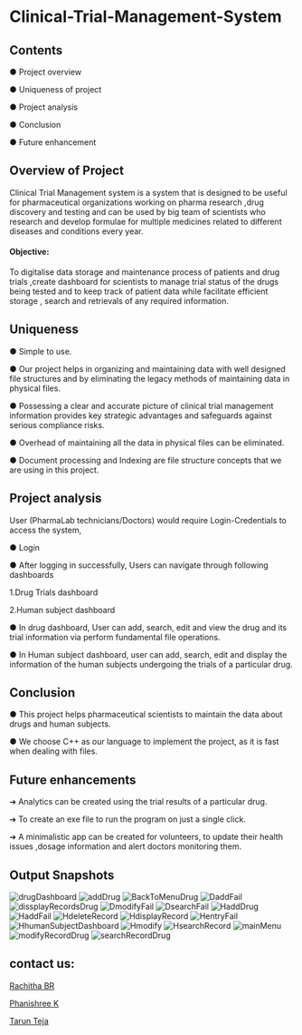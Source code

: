 # Clinical-Trial-Management-System

## Contents

● Project overview


● Uniqueness of project


● Project analysis














● Conclusion


● Future enhancement





## Overview of Project

Clinical Trial Management system is a system that is designed to be useful for pharmaceutical 
organizations working on pharma research ,drug discovery and testing and can be used by big 
team of scientists who research and develop formulae for multiple medicines related to 
different diseases and conditions every year.


#### Objective: 

To digitalise data storage and maintenance process of patients and drug trials
,create dashboard for scientists to manage trial status of the drugs being tested and to keep
track of patient data while facilitate efficient storage , search and retrievals of any required
information.

## Uniqueness

● Simple to use.

● Our project helps in organizing and maintaining data with well designed 
file structures and by eliminating the legacy methods of maintaining data 
in physical files.


● Possessing a clear and accurate picture of clinical trial management 
information provides key strategic advantages and safeguards against 
serious compliance risks.


● Overhead of maintaining all the data in physical files can be eliminated.


● Document processing and Indexing are file structure concepts that we 
are using in this project.


## Project analysis

User (PharmaLab technicians/Doctors) would require Login-Credentials to access the system,


● Login 


● After logging in successfully, Users can navigate through following dashboards


1.Drug Trials dashboard


2.Human subject dashboard


● In drug dashboard, User can add, search, edit and view the drug and its trial information via perform 
fundamental file operations.


● In Human subject dashboard, user can add, search, edit and display the information of the human 
subjects undergoing the trials of a particular drug.

## Conclusion


● This project helps pharmaceutical scientists to maintain the data about 
drugs and human subjects.


● We choose C++ as our language to implement the project, as it is fast 
when dealing with files.

## Future enhancements

➔ Analytics can be created using the trial results of a particular drug.



➔ To create an exe file to run the program on just a single click.



➔ A minimalistic app can be created for volunteers, to update their health 
issues ,dosage information and alert doctors monitoring them.



## Output Snapshots
![drugDashboard](https://user-images.githubusercontent.com/56950692/130561707-0d1b9131-749a-432f-8d70-4ad4d416d9ce.png)
![addDrug](https://user-images.githubusercontent.com/56950692/130561687-cd680e2f-cefc-4ddf-a278-7b12b0cf2626.png)
![BackToMenuDrug](https://user-images.githubusercontent.com/56950692/130561693-d28774ad-c126-45b8-ac45-01d4aba54b4a.png)
![DaddFail](https://user-images.githubusercontent.com/56950692/130561695-4bf7a988-bb4d-4047-9041-155434fc8cb8.png)
![dissplayRecordsDrug](https://user-images.githubusercontent.com/56950692/130561699-db61454f-0455-4feb-8fb3-2633aea8517d.png)
![DmodifyFail](https://user-images.githubusercontent.com/56950692/130561704-1fb43dca-df36-43dc-9332-f85e09749bd1.png)
![DsearchFail](https://user-images.githubusercontent.com/56950692/130561708-c633ba8d-0f1a-4e1b-bdda-2adfd28678aa.png)
![HaddDrug](https://user-images.githubusercontent.com/56950692/130561710-1827d2cf-7d0b-4f70-bfa3-22922c37333e.png)
![HaddFail](https://user-images.githubusercontent.com/56950692/130561711-c4455dc5-5b72-42ac-8286-def27e508e99.png)
![HdeleteRecord](https://user-images.githubusercontent.com/56950692/130561713-d8fe3eea-8b51-4044-8856-78405775cae3.png)
![HdisplayRecord](https://user-images.githubusercontent.com/56950692/130561715-3e816ca0-0801-417e-97f0-7b60363dcd65.png)
![HentryFail](https://user-images.githubusercontent.com/56950692/130561716-226f23a8-c526-4b16-8972-24d032ef7a55.png)
![HhumanSubjectDashboard](https://user-images.githubusercontent.com/56950692/130561719-12b62791-b1a1-437e-bf1f-2fa3347a00b0.png)
![Hmodify](https://user-images.githubusercontent.com/56950692/130561721-8dbcbfcd-95e9-4eeb-8a79-568d7bf8f093.png)
![HsearchRecord](https://user-images.githubusercontent.com/56950692/130561723-3b5597d9-ec41-49dc-8266-a5953b8cc3d3.png)
![mainMenu](https://user-images.githubusercontent.com/56950692/130561724-bff9719f-e68e-4a61-8b43-c366f355aeb0.png)
![modifyRecordDrug](https://user-images.githubusercontent.com/56950692/130561725-7843735c-b7b5-49dd-b8ab-0666ce2003fb.png)
![searchRecordDrug](https://user-images.githubusercontent.com/56950692/130561727-1449c866-d7cf-4bcb-955e-27d5df8be2c6.png)



## contact us:

[Rachitha BR](https://github.com/Rach1507)

[Phanishree K](https://github.com/phanishree)

[Tarun Teja](https://github.com/tarunsraina)



